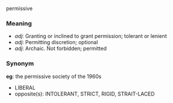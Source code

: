 permissive
### Meaning
+ _adj_: Granting or inclined to grant permission; tolerant or lenient
+ _adj_: Permitting discretion; optional
+ _adj_: Archaic. Not forbidden; permitted

### Synonym

__eg__: the permissive society of the 1960s

+ LIBERAL
+ opposite(s): INTOLERANT, STRICT, RIGID, STRAIT-LACED


